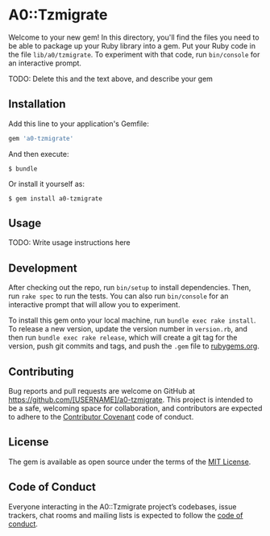 # A0::Tzmigrate

Welcome to your new gem! In this directory, you'll find the files you need to be able to package up your Ruby library into a gem. Put your Ruby code in the file `lib/a0/tzmigrate`. To experiment with that code, run `bin/console` for an interactive prompt.

TODO: Delete this and the text above, and describe your gem

## Installation

Add this line to your application's Gemfile:

```ruby
gem 'a0-tzmigrate'
```

And then execute:

    $ bundle

Or install it yourself as:

    $ gem install a0-tzmigrate

## Usage

TODO: Write usage instructions here

## Development

After checking out the repo, run `bin/setup` to install dependencies. Then, run `rake spec` to run the tests. You can also run `bin/console` for an interactive prompt that will allow you to experiment.

To install this gem onto your local machine, run `bundle exec rake install`. To release a new version, update the version number in `version.rb`, and then run `bundle exec rake release`, which will create a git tag for the version, push git commits and tags, and push the `.gem` file to [rubygems.org](https://rubygems.org).

## Contributing

Bug reports and pull requests are welcome on GitHub at https://github.com/[USERNAME]/a0-tzmigrate. This project is intended to be a safe, welcoming space for collaboration, and contributors are expected to adhere to the [Contributor Covenant](http://contributor-covenant.org) code of conduct.

## License

The gem is available as open source under the terms of the [MIT License](https://opensource.org/licenses/MIT).

## Code of Conduct

Everyone interacting in the A0::Tzmigrate project’s codebases, issue trackers, chat rooms and mailing lists is expected to follow the [code of conduct](https://github.com/[USERNAME]/a0-tzmigrate/blob/master/CODE_OF_CONDUCT.md).
